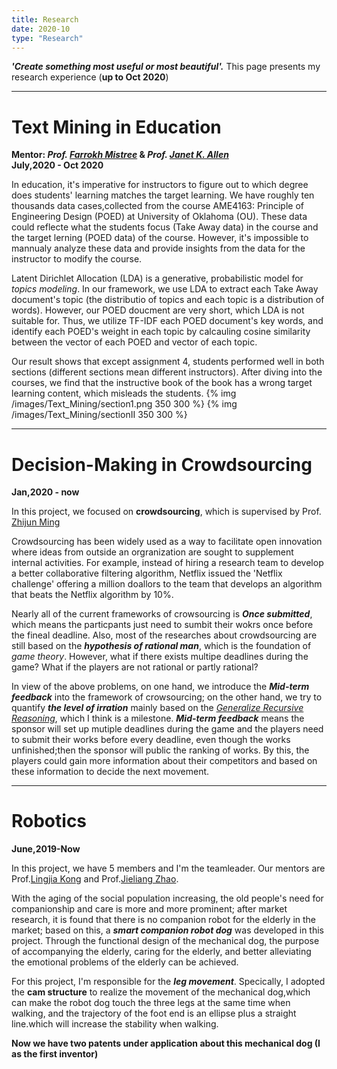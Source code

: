 ```yaml
---
title: Research
date: 2020-10
type: "Research"
---
```


**_'Create something most useful or most beautiful'._**   This page presents my research experience (**up to Oct 2020**)

---
# Text Mining in Education

**Mentor: *Prof. [Farrokh Mistree](http://http://scholar.google.com/citations?user=l1N0Nj0AAAAJ&hl=en)* & *Prof. [Janet K. Allen](http://https://scholar.google.com/citations?user=oJNeHV0AAAAJ&hl=en)***    &nbsp; &nbsp; &nbsp; &nbsp; &nbsp; &nbsp; &nbsp; &nbsp; &nbsp; &nbsp; &nbsp; &nbsp; &nbsp; &nbsp; **July,2020 - Oct 2020**

In education, it's imperative for instructors to figure out to which degree does students' learning matches the target learning. We have roughly ten thousands data cases,collected from the course AME4163: Principle of Engineering Design (POED) at University of Oklahoma (OU). These data could reflecte what the students focus (Take Away data) in the course and the target lerning (POED data) of the course. However, it's impossible to mannualy analyze these data and provide insights from the data for the instructor to modify the course. 


Latent Dirichlet Allocation (LDA) is a generative, probabilistic model for *topics modeling*. In our framework, we use LDA to extract each Take Away document's topic (the distributio of topics and each topic is a distribution of words). However, our POED doucment are very short, which LDA is not suitable for. Thus, we utilize TF-IDF each POED document's key words, and identify each POED's weight in each topic by calcauling cosine similarity between the vector of each POED and vector of each topic.

Our result shows that except assignment 4, students performed well in both sections (different sections mean different instructors). After diving into the courses, we find that the instructive book of the book has a wrong target learning content, which misleads the students. 
{% img /images/Text_Mining/section1.png 350 300 %}   {% img /images/Text_Mining/sectionII 350 300 %}   

----
# Decision-Making in Crowdsourcing

**Jan,2020 - now**

In this project, we focused on **crowdsourcing**, which is supervised by Prof. [Zhijun Ming](https://scholar.google.com/citations?user=x1ulAm4AAAAJ&hl=en)

Crowdsourcing has been widely used as a way to facilitate open innovation where ideas from outside an orgranization are sought to supplement internal activities. For example, instead of hiring a research team to develop a better collaborative filtering algorithm, Netflix issued the 'Netflix challenge' offering a million doallors to the team that develops an algorithm that beats the Netflix algorithm by 10%. 

Nearly all of the current frameworks of crowsourcing is **_Once submitted_**, which means the particpants just need to sumbit their wokrs once before the  fineal deadline. Also, most of the researches about crowdsourcing are still based on the **_hypothesis of rational man_**, which is the foundation of _game theory_. However, what if there exists multipe deadlines during the game? What if 
 the players are not rational or partly rational? 

In view of the above problems, on one hand, we introduce the **_Mid-term feedback_** into the framework of crowsourcing; on the other hand, we try to quantify **_the level of irration_** mainly based on the [_Generalize Recursive Reasoning_](http://arxiv.org/abs/1901.09216), which I think is a milestone.  **_Mid-term feedback_** means the sponsor will set up mutiple deadlines during the game and the players need to submit their works before every deadline, even though the works unfinished;then the sponsor will public the ranking of works. By this, the players could gain more information about their competitors and based on these information to decide the next movement.

----
# Robotics

**June,2019-Now**

In this project, we have 5 members and I'm the teamleader. Our mentors are  Prof.[Lingjia Kong](http://me-english.bit.edu.cn/people/faculty/k/125069.htm) and  Prof.[Jieliang Zhao](http://scholar.google.com/citations).

With the aging of the social population increasing, the old people's need 
for companionship and care is more and more prominent; after market research, it is 
found that there is no companion robot for the elderly in the market; based on this, a 
**_smart companion robot dog_** was developed in this project. Through the functional
design of the mechanical dog, the purpose of accompanying the elderly, caring for the 
elderly, and better alleviating the emotional problems of the elderly can be achieved.

For this project, I'm responsible for the **_leg movement_**. Specically, I adopted the **cam structure** to realize the movement of the mechanical dog,which can make the robot dog touch the three legs at the same time when walking, and the trajectory of the foot end is an ellipse plus a straight line.which will increase the stability when walking.

**Now we have two patents under application about this mechanical dog (I as the first inventor)**
